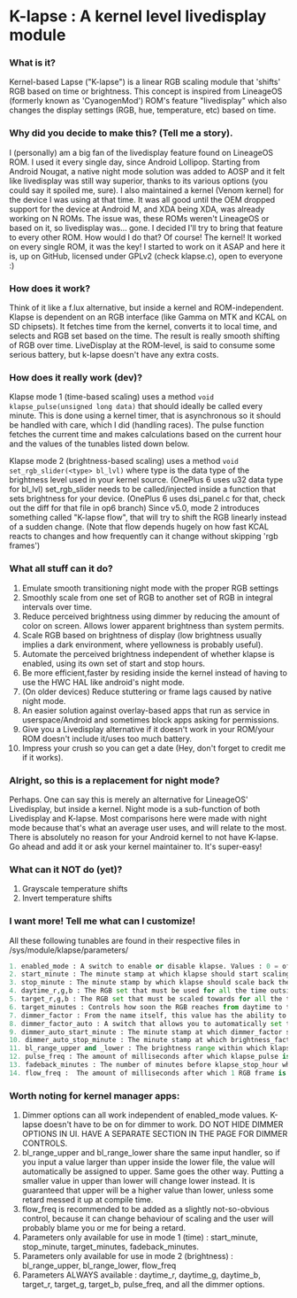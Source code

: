 # K-lapse : A kernel level livedisplay module

### What is it?
Kernel-based Lapse ("K-lapse") is a linear RGB scaling module that 'shifts' RGB based on time or brightness.
This concept is inspired from LineageOS (formerly known as 'CyanogenMod') ROM's feature "livedisplay" which also changes the display settings (RGB, hue, temperature, etc) based on time.

### Why did you decide to make this? (Tell me a story).
I (personally) am a big fan of the livedisplay feature found on LineageOS ROM. I used it every single day, since Android Lollipop.
Starting from Android Nougat, a native night mode solution was added to AOSP and it felt like livedisplay was still way superior,
thanks to its various options (you could say it spoiled me, sure). I also maintained a kernel (Venom kernel) for the device I was using at that time.
It was all good until the OEM dropped support for the device at Android M, and XDA being XDA, was already working on N ROMs.
The issue was, these ROMs weren't LineageOS or based on it, so livedisplay was... gone. I decided I'll try to bring that feature to every other ROM.
How would I do that? Of course! The kernel! It worked on every single
ROM, it was the key! I started to work on it ASAP and here it is, up on
GitHub, licensed under GPLv2 (check klapse.c), open to everyone :)

### How does it work?
Think of it like a f.lux alternative, but inside a kernel and ROM-independent.
Klapse is dependent on an RGB interface (like Gamma on MTK and KCAL on SD chipsets).
It fetches time from the kernel, converts it to local time, and selects and RGB set based on the time. The result is really smooth shifting of RGB over time.
LiveDisplay at the ROM-level, is said to consume some serious battery, but k-lapse doesn't have any extra costs.

### How does it really work (dev)?
Klapse mode 1 (time-based scaling) uses a method `void klapse_pulse(unsigned long data)` that should ideally be called every minute.
This is done using a kernel timer, that is asynchronous so it should be handled with care, which I did (handling races).
The pulse function fetches the current time and makes calculations based on the current hour and the values of the tunables listed down below.

Klapse mode 2 (brightness-based scaling) uses a method `void set_rgb_slider(<type> bl_lvl)` where type is the data type of the brightness level used in your kernel source.
(OnePlus 6 uses u32 data type for bl_lvl)
set_rgb_slider needs to be called/injected inside a function that sets brightness for your device.
(OnePlus 6 uses dsi_panel.c for that, check out the diff for that file in op6 branch)
Since v5.0, mode 2 introduces something called "K-lapse flow", that will try to shift the RGB linearly instead of a sudden change.
(Note that flow depends hugely on how fast KCAL reacts to changes and how frequently can it change without skipping 'rgb frames')

### What all stuff can it do?
1. Emulate smooth transitioning night mode with the proper RGB settings
2. Smoothly scale from one set of RGB to another set of RGB in integral intervals over time.
3. Reduce perceived brightness using dimmer by reducing the amount of color on screen. Allows lower apparent brightness than system permits.
4. Scale RGB based on brightness of display (low brightness usually implies a dark environment, where yellowness is probably useful).
5. Automate the perceived brightness independent of whether klapse is enabled, using its own set of start and stop hours.
6. Be more efficient,faster by residing inside the kernel instead of having to use the HWC HAL like android's night mode.
7. (On older devices) Reduce stuttering or frame lags caused by native night mode.
8. An easier solution against overlay-based apps that run as service in userspace/Android and sometimes block apps asking for permissions.
9. Give you a Livedisplay alternative if it doesn't work in your ROM/your ROM doesn't include it/uses too much battery.
10. Impress your crush so you can get a date (Hey, don't forget to credit me if it works).

### Alright, so this is a replacement for night mode?
Perhaps. One can say this is merely an alternative for LineageOS' Livedisplay, but inside a kernel. Night mode is a sub-function of both Livedisplay and K-lapse.
Most comparisons here were made with night mode because that's what an average user uses, and will relate to the most.
There is absolutely no reason for your Android kernel to not have K-lapse. Go ahead and add it or ask your kernel maintainer to. It's super-easy!

### What can it NOT do (yet)?
1. Grayscale temperature shifts
2. Invert temperature shifts

### I want more! Tell me what can I customize!
All these following tunables are found in their respective files in /sys/module/klapse/parameters/
```python
1. enabled_mode : A switch to enable or disable klapse. Values : 0 = off, 1 = time mode, 2 = brightness mode
2. start_minute : The minute stamp at which klapse should start scaling the RGB values from daytime to target (see next points). Values : 0-1439
3. stop_minute : The minute stamp by which klapse should scale back the RGB values from target to daytime (see next points). Values : 0-1439
4. daytime_r,g,b : The RGB set that must be used for all the time outside of start and stop minutes range (mode 1), or above bl_range_upper (mode 2)
5. target_r,g,b : The RGB set that must be scaled towards for all the time inside of start and stop minutes range (mode 1), or below bl_range_lower (mode 2)
6. target_minutes : Controls how soon the RGB reaches from daytime to target inside of start and stop hour range. Once target is reached, it remains constant till fadeback_minutes (#13) before stop hour, where target RGB scales back to daytime RGB.
7. dimmer_factor : From the name itself, this value has the ability to bend perception and make your display appear as if it is at a lesser brightness level than it actually is at. It works by reducing the RGB values by the same factor. Values : 10-100, (100 means accurate brightness, 50 means 50% of current intensity, you get it)
8. dimmer_factor_auto : A switch that allows you to automatically set the brightness factor in a set time range. Value : 0 = off, 1 = on
9. dimmer_auto_start_minute : The minute stamp at which dimmer_factor should be applied. Works only if #8 is 1. Values : 0-1439
10. dimmer_auto_stop_minute : The minute stamp at which brightness_factor should be reverted to 100. Works only if #8 is 1. Values : 0-1439
11. bl_range_upper and _lower : The brightness range within which klapse should scale from daytime to target_rgb. Works only if #1 is 2. Values : MIN_BRIGHTNESS-MAX_BRIGHTNESS
12. pulse_freq : The amount of milliseconds after which klapse_pulse is called. A more developer-targeted tunable. Only works when one or both of #1 and #8 are 1. Values : 50-600000 (Represents 50ms to 10 minutes)
13. fadeback_minutes : The number of minutes before klapse_stop_hour when RGB should start going back to daytime_rgb. Only works when #1 is 1. Values : 0-minutes between #2 and #3
14. flow_freq :  The amount of milliseconds after which 1 RGB frame is shifted. Somewhat developer-targeted parameter. Only works when mode 2 is enabled. Values : 50-600000 (Represents 50ms to 10 minutes)
```

### Worth noting for kernel manager apps:
1. Dimmer options can all work independent of enabled_mode values. K-lapse doesn't have to be on for dimmer to work. DO NOT HIDE DIMMER OPTIONS IN UI. HAVE A SEPARATE SECTION IN THE PAGE FOR DIMMER CONTROLS.
2. bl_range_upper and bl_range_lower share the same input handler, so if you input a value larger than upper inside the lower file, the value will automatically be assigned to upper. Same goes the other way. Putting a smaller value in upper than lower will change lower instead. It is guaranteed that upper will be a higher value than lower, unless some retard messed it up at compile time.
3. flow_freq is recommended to be added as a slightly not-so-obvious control, because it can change behaviour of scaling and the user will probably blame you or me for being a retard.
4. Parameters only available for use in mode 1 (time) : start_minute, stop_minute, target_minutes, fadeback_minutes.
5. Parameters only available for use in mode 2 (brightness) : bl_range_upper, bl_range_lower, flow_freq
6. Parameters ALWAYS available : daytime_r, daytime_g, daytime_b, target_r, target_g, target_b, pulse_freq, and all the dimmer options.